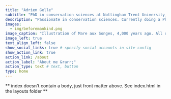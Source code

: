 ```yaml
---
title: "Adrien Gelle"
subtitle: "PhD in conservation sciences at Nottingham Trent University, School of Animal, Rural and Environmental Sciences"
description: "Passionate in conservation sciences. Currently doing a PhD to help improve monitoring techniques of endangered/vulnerable species."
images:
  - img/beforemankind.png
image_caption: "Illustration of Mare aux Songes, 4,000 years ago. All of the animals in this image, apart from the Echo Parakeet (Psittacula eques), Pink pigeon (Nesoenas mayeri) Mauritius kestrel (Falco punctatus) and Mauritius fruit bat (Pteropus niger) are extinct. [© Julian Hume](https://www.naturepl.com/search?s=julian+hume)"
image_left: true
text_align_left: false
show_social_links: true # specify social accounts in site config
show_action_link: true
action_link: /about
action_label: "About me &rarr;"
action_type: text # text, button
type: home
---
```


** index doesn't contain a body, just front matter above.
See index.html in the layouts folder **
